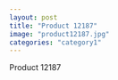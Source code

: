 ```yaml
---
layout: post
title: "Product 12187"
image: "product12187.jpg"
categories: "category1"
---
```

Product 12187
